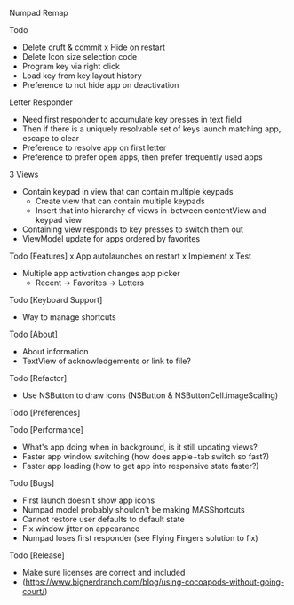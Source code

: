 Numpad Remap

Todo
- Delete cruft & commit
x Hide on restart
- Delete Icon size selection code
- Program key via right click
- Load key from key layout history
- Preference to not hide app on deactivation

Letter Responder
- Need first responder to accumulate key presses in text field
- Then if there is a uniquely resolvable set of keys launch matching app, escape to clear
- Preference to resolve app on first letter
- Preference to prefer open apps, then prefer frequently used apps

3 Views
- Contain keypad in view that can contain multiple keypads
	- Create view that can contain multiple keypads
	- Insert that into hierarchy of views in-between contentView and keypad view
- Containing view responds to key presses to switch them out
- ViewModel update for apps ordered by favorites

Todo [Features]
x App autolaunches on restart
	x Implement
	x Test
- Multiple app activation changes app picker
    - Recent -> Favorites -> Letters

Todo [Keyboard Support]
- Way to manage shortcuts

Todo [About]
- About information
- TextView of acknowledgements or link to file?

Todo [Refactor]
- Use NSButton to draw icons (NSButton & NSButtonCell.imageScaling)

Todo [Preferences]

Todo [Performance]
- What's app doing when in background, is it still updating views?
- Faster app window switching (how does apple+tab switch so fast?)
- Faster app loading (how to get app into responsive state faster?)

Todo [Bugs]
- First launch doesn't show app icons
- Numpad model probably shouldn't be making MASShortcuts
- Cannot restore user defaults to default state
- Fix window jitter on appearance
- Numpad loses first responder (see Flying Fingers solution to fix)

Todo [Release]
- Make sure licenses are correct and included
- (https://www.bignerdranch.com/blog/using-cocoapods-without-going-court/)
